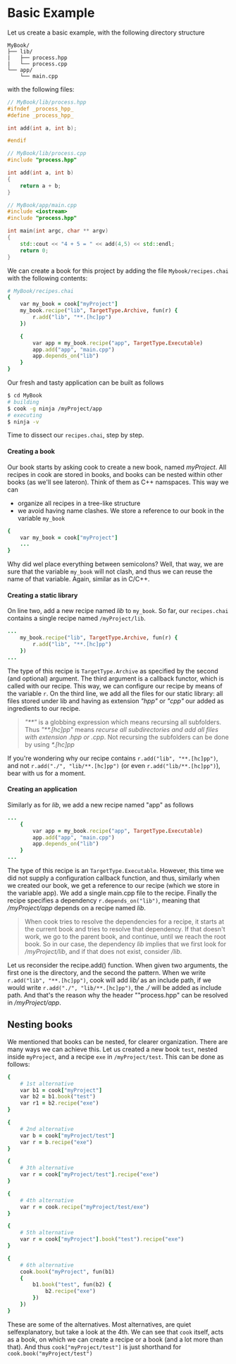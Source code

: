 # Basic Example

Let us create a basic example, with the following directory structure
~~~
MyBook/
├── lib/
|   ├── process.hpp
|   └── process.cpp
└── app/
    └── main.cpp
~~~

with the following files:

```c++
// MyBook/lib/process.hpp 
#ifndef _process_hpp_
#define _process_hpp_

int add(int a, int b);

#endif
```
```c++
// MyBook/lib/process.cpp
#include "process.hpp"

int add(int a, int b)
{
    return a + b;
}
```
```c++
// MyBook/app/main.cpp
#include <iostream>
#include "process.hpp"

int main(int argc, char ** argv)
{
    std::cout << "4 + 5 = " << add(4,5) << std::endl;
    return 0;
}
```

We can create a book for this project by adding the file `Mybook/recipes.chai` with the following contents:
```ruby
# MyBook/recipes.chai
{
    var my_book = cook["myProject"]
    my_book.recipe("lib", TargetType.Archive, fun(r) {
        r.add("lib", "**.[hc]pp")
    })

    {
        var app = my_book.recipe("app", TargetType.Executable)
        app.add("app", "main.cpp")
        app.depends_on("lib")
    }
}
```

Our fresh and tasty application can be built as follows
```bash
$ cd MyBook
# building
$ cook -g ninja /myProject/app
# executing
$ ninja -v
```

Time to dissect our `recipes.chai`, step by step.

#### Creating a book

Our book starts by asking cook to create a new book, named _myProject_. All recipes in cook are stored in books, and books can be nested within other books (as we'll see lateron). Think of them as C++ namspaces. This way we can
 * organize all recipes in a tree-like structure
 * we avoid having name clashes.
We store a reference to our book in the variable `my_book`
```ruby
{
    var my_book = cook["myProject"]
    ...
}
```
Why did wel place everything between semicolons? Well, that way, we are sure that the variable `my_book` will not clash, and thus we can reuse the name of that variable. Again, similar as in C/C++. 

#### Creating a static library

On line two, add a new recipe named _lib_ to `my_book`. So far, our `recipes.chai` contains a single recipe named `/myProject/lib`. 
```ruby
...
    my_book.recipe("lib", TargetType.Archive, fun(r) {
        r.add("lib", "**.[hc]pp")
    })
...
```
The type of this recipe is `TargetType.Archive` as specified by the second (and optional) argument. The third argument is a callback functor, which is called with our recipe. This way, we can configure our recipe by means of the variable `r`. On the third line, we add all the files for our static library: all files stored under lib and having as extension _"hpp"_ or _"cpp"_ our added as ingredients to our recipe. 

> _"**"_ is a globbing expression which means recursing all subfolders. Thus _"**.[hc]pp"_ means _recurse all subdirectories and add all files with extension .hpp or .cpp_. Not recursing the subfolders can be done by using _*.[hc]pp_

If you're wondering why our recipe contains `r.add("lib", "**.[hc]pp")`, and not `r.add("./", "lib/**.[hc]pp")` (or even `r.add("lib/**.[hc]pp")`), bear with us for a moment. 

#### Creating an application

Similarly as for _lib_, we add a new recipe named "app" as follows
```ruby
...
    {
        var app = my_book.recipe("app", TargetType.Executable)
        app.add("app", "main.cpp")
        app.depends_on("lib")
    }
...
```
The type of this recipe is an `TargetType.Executable`. However, this time we did not supply a configuration callback function, and thus, similarly when we created our book, we get a reference to our recipe (which we store in the variable app). We add a single main.cpp file to the recipe. Finally the recipe specifies a dependency `r.depends_on("lib")`, meaning that _/myProject/app_ depends on a recipe named _lib_. 

> When cook tries to resolve the dependencies for a recipe, it starts at the current book and tries to resolve that dependency. If that doesn't work, we go to the parent book, and continue, until we reach the root book. So in our case, the dependency _lib_ implies that we first look for _/myProject/lib_, and if that does not exist, consider _/lib_. 

Let us reconsider the recipe.add() function. When given two arguments, the first one is the directory, and the second the pattern. When we write `r.add("lib", "**.[hc]pp")`, cook will add _lib/_ as an include path, if we would write `r.add("./", "lib/**.[hc]pp")`, the _./_ will be added as include path. And that's the reason why the header ""process.hpp" can be resolved in _/myProject/app_.


## Nesting books 

We mentioned that books can be nested, for clearer organization. There are many ways we can achieve this. Let us created a new book `test`, nested inside `myProject`, and a recipe `exe` in `/myProject/test`. This can be done as follows:
```ruby
{
    # 1st alternative
    var b1 = cook["myProject"]
    var b2 = b1.book("test")
    var r1 = b2.recipe("exe")
}

{
    # 2nd alternative
    var b = cook["myProject/test"]
    var r = b.recipe("exe")
}

{
    # 3th alternative
    var r = cook["myProject/test"].recipe("exe")
}

{
    # 4th alternative
    var r = cook.recipe("myProject/test/exe")
}

{
    # 5th alternative
    var r = cook["myProject"].book("test").recipe("exe")
}

{
    # 6th alternative
    cook.book("myProject", fun(b1)
    {
        b1.book("test", fun(b2) {
            b2.recipe("exe")
        })
    })
}
```
These are some of the alternatives. Most alternatives, are quiet selfexplanatory, but take a look at the 4th. We can see that `cook` itself, acts as a book, on which we can create a recipe or a book (and a lot more than that). And thus `cook["myProject/test"]` is just shorthand for `cook.book("myProject/test")`
